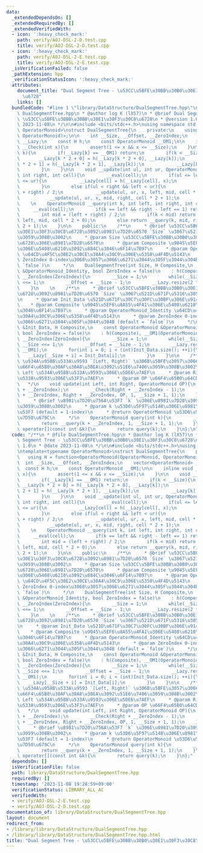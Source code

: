 ```yaml
---
data:
  _extendedDependsOn: []
  _extendedRequiredBy: []
  _extendedVerifiedWith:
  - icon: ':heavy_check_mark:'
    path: verify/AOJ-DSL-2-D.test.cpp
    title: verify/AOJ-DSL-2-D.test.cpp
  - icon: ':heavy_check_mark:'
    path: verify/AOJ-DSL-2-E.test.cpp
    title: verify/AOJ-DSL-2-E.test.cpp
  _isVerificationFailed: false
  _pathExtension: hpp
  _verificationStatusIcon: ':heavy_check_mark:'
  attributes:
    document_title: "Dual Segment Tree - \u53CC\u5BFE\u30BB\u30B0\u30E1\u30F3\u30C8\
      \u6728"
    links: []
  bundledCode: "#line 1 \"library/DataStructure/DualSegmentTree.hpp\"\n/**\n * @file\
    \ DualSegmentTree.hpp\n * @author log K (lX57)\n * @brief Dual Segment Tree -\
    \ \u53CC\u5BFE\u30BB\u30B0\u30E1\u30F3\u30C8\u6728\n * @version 1.0\n * @date\
    \ 2023-11-08\n */\n\n#include <bits/stdc++.h>\nusing namespace std;\n\ntemplate<typename\
    \ OperatorMonoid>\nstruct DualSegmentTree{\n    private:\n    using H = function<OperatorMonoid(OperatorMonoid,\
    \ OperatorMonoid)>;\n\n    int __Size, __Offset, __ZeroIndex;\n    vector<OperatorMonoid>\
    \ __Lazy;\n    const H h;\n    const OperatorMonoid __OM1;\n\n    inline void\
    \ __Check(int x){\n        assert(1 <= x && x <= __Size);\n    }\n\n    void __eval(int\
    \ k){\n        if(__Lazy[k] == __OM1) return;\n        if(k < __Size){\n     \
    \       __Lazy[k * 2 + 0] = h(__Lazy[k * 2 + 0], __Lazy[k]);\n            __Lazy[k\
    \ * 2 + 1] = h(__Lazy[k * 2 + 1], __Lazy[k]);\n            __Lazy[k] = __OM1;\n\
    \        }\n    }\n\n    void __update(int ul, int ur, OperatorMonoid x, int left,\
    \ int right, int cell){\n        __eval(cell);\n        if(ul <= left && right\
    \ <= ur){\n            __Lazy[cell] = h(__Lazy[cell], x);\n            __eval(cell);\n\
    \        }\n        else if(ul < right && left < ur){\n            int mid = (left\
    \ + right) / 2;\n            __update(ul, ur, x, left, mid, cell * 2 + 0);\n \
    \           __update(ul, ur, x, mid, right, cell * 2 + 1);\n        }\n    }\n\
    \    \n    OperatorMonoid __query(int k, int left, int right, int cell){\n   \
    \     __eval(cell);\n        if(k == left && right - left == 1) return __Lazy[cell];\n\
    \        int mid = (left + right) / 2;\n        if(k < mid) return __query(k,\
    \ left, mid, cell * 2 + 0);\n        else return __query(k, mid, right, cell *\
    \ 2 + 1);\n    }\n\n    public:\n    /**\n     * @brief \u53CC\u5BFE\u30BB\u30B0\
    \u30E1\u30F3\u30C8\u6728\u3092\u8981\u7D20\u6570 `Size` \u3067\u521D\u671F\u5316\
    \u3059\u308B\u3002\n     * @param Size \u53CC\u5BFE\u30BB\u30B0\u30E1\u30F3\u30C8\
    \u6728\u306E\u8981\u7D20\u6570\n     * @param Composite \u9045\u5EF6\u8A55\u4FA1\
    \u306E\u5408\u6210\u3092\u884C\u3046\u6F14\u7B97\n     * @param OperatorMonoid_Identity\
    \ \u64CD\u4F5C\u30E2\u30CE\u30A4\u30C9\u306E\u5358\u4F4D\u5143\n     * @param\
    \ ZeroIndex 0-index\u3068\u3057\u3066\u6271\u3044\u305F\u3044\u304B (default =\
    \ `false`)\n     */\n    DualSegmentTree(int Size, H Composite,\n    const OperatorMonoid\
    \ &OperatorMonoid_Identity, bool ZeroIndex = false)\n    : h(Composite), __OM1(OperatorMonoid_Identity),\
    \ __ZeroIndex(ZeroIndex){\n        __Size = 1;\n        while(__Size < Size) __Size\
    \ <<= 1;\n        __Offset = __Size - 1;\n        __Lazy.resize(2 * __Size, __OM1);\n\
    \    }\n    \n    /**\n     * @brief \u53CC\u5BFE\u30BB\u30B0\u30E1\u30F3\u30C8\
    \u6728\u3092\u8981\u7D20\u6570 `Size` \u3067\u521D\u671F\u5316\u3059\u308B\u3002\
    \n     * @param Init_Data \u521D\u671F\u30C7\u30FC\u30BF\u306E\u914D\u5217\n \
    \    * @param Composite \u9045\u5EF6\u8A55\u4FA1\u306E\u5408\u6210\u3092\u884C\
    \u3046\u6F14\u7B97\n     * @param OperatorMonoid_Identity \u64CD\u4F5C\u30E2\u30CE\
    \u30A4\u30C9\u306E\u5358\u4F4D\u5143\n     * @param ZeroIndex 0-index\u3068\u3057\
    \u3066\u6271\u3044\u305F\u3044\u304B (default = `false`)\n     */\n    DualSegmentTree(vector<OperatorMonoid>\
    \ &Init_Data, H Composite,\n    const OperatorMonoid &OperatorMonoid_Identity,\
    \ bool ZeroIndex = false)\n    : h(Composite), __OM1(OperatorMonoid_Identity),\
    \ __ZeroIndex(ZeroIndex){\n        __Size = 1;\n        while(__Size < (int)Init_Data.size())\
    \ __Size <<= 1;\n        __Offset = __Size - 1;\n        __Lazy.resize(2 * __Size,\
    \ __OM1);\n        for(int i = 0; i < (int)Init_Data.size(); ++i){\n         \
    \   __Lazy[__Size + i] = Init_Data[i];\n        }\n    }\n\n    /**\n     * @brief\
    \ \u534A\u958B\u533A\u9593 `[Left, Right)` \u306B\u5BFE\u3057\u3066\u533A\u9593\
    \u66F4\u65B0\u30AF\u30A8\u30EA\u3092\u51E6\u7406\u3059\u308B\u3002\n     * @param\
    \ Left \u534A\u958B\u533A\u9593\u306E\u5DE6\u7AEF\n     * @param Right \u534A\u958B\
    \u533A\u9593\u306E\u53F3\u7AEF\n     * @param OP \u66F4\u65B0\u64CD\u4F5C\n  \
    \   */\n    void update(int Left, int Right, OperatorMonoid OP){\n        __Check(Left\
    \ + __ZeroIndex);\n        __Check(Right + __ZeroIndex - 1);\n        __update(Left\
    \ + __ZeroIndex, Right + __ZeroIndex, OP, 1, __Size + 1, 1);\n    }\n\n    /**\n\
    \     * @brief \u8981\u7D20\u756A\u53F7 `k` \u306E\u8981\u7D20\u3092\u53D6\u5F97\
    \u3059\u308B\u3002\n     * @param k \u53D6\u5F97\u5148\u306E\u8981\u7D20\u756A\
    \u53F7 (default = 1-index)\n     * @return OperatorMonoid \u53D6\u5F97\u3057\u305F\
    \u7D50\u679C\n     */\n    OperatorMonoid query(int k){\n        __Check(k + __ZeroIndex);\n\
    \        return __query(k + __ZeroIndex, 1, __Size + 1, 1);\n    }\n\n    OperatorMonoid\
    \ operator[](const int &k){\n        return query(k);\n    }\n};\n"
  code: "/**\n * @file DualSegmentTree.hpp\n * @author log K (lX57)\n * @brief Dual\
    \ Segment Tree - \u53CC\u5BFE\u30BB\u30B0\u30E1\u30F3\u30C8\u6728\n * @version\
    \ 1.0\n * @date 2023-11-08\n */\n\n#include <bits/stdc++.h>\nusing namespace std;\n\
    \ntemplate<typename OperatorMonoid>\nstruct DualSegmentTree{\n    private:\n \
    \   using H = function<OperatorMonoid(OperatorMonoid, OperatorMonoid)>;\n\n  \
    \  int __Size, __Offset, __ZeroIndex;\n    vector<OperatorMonoid> __Lazy;\n  \
    \  const H h;\n    const OperatorMonoid __OM1;\n\n    inline void __Check(int\
    \ x){\n        assert(1 <= x && x <= __Size);\n    }\n\n    void __eval(int k){\n\
    \        if(__Lazy[k] == __OM1) return;\n        if(k < __Size){\n           \
    \ __Lazy[k * 2 + 0] = h(__Lazy[k * 2 + 0], __Lazy[k]);\n            __Lazy[k *\
    \ 2 + 1] = h(__Lazy[k * 2 + 1], __Lazy[k]);\n            __Lazy[k] = __OM1;\n\
    \        }\n    }\n\n    void __update(int ul, int ur, OperatorMonoid x, int left,\
    \ int right, int cell){\n        __eval(cell);\n        if(ul <= left && right\
    \ <= ur){\n            __Lazy[cell] = h(__Lazy[cell], x);\n            __eval(cell);\n\
    \        }\n        else if(ul < right && left < ur){\n            int mid = (left\
    \ + right) / 2;\n            __update(ul, ur, x, left, mid, cell * 2 + 0);\n \
    \           __update(ul, ur, x, mid, right, cell * 2 + 1);\n        }\n    }\n\
    \    \n    OperatorMonoid __query(int k, int left, int right, int cell){\n   \
    \     __eval(cell);\n        if(k == left && right - left == 1) return __Lazy[cell];\n\
    \        int mid = (left + right) / 2;\n        if(k < mid) return __query(k,\
    \ left, mid, cell * 2 + 0);\n        else return __query(k, mid, right, cell *\
    \ 2 + 1);\n    }\n\n    public:\n    /**\n     * @brief \u53CC\u5BFE\u30BB\u30B0\
    \u30E1\u30F3\u30C8\u6728\u3092\u8981\u7D20\u6570 `Size` \u3067\u521D\u671F\u5316\
    \u3059\u308B\u3002\n     * @param Size \u53CC\u5BFE\u30BB\u30B0\u30E1\u30F3\u30C8\
    \u6728\u306E\u8981\u7D20\u6570\n     * @param Composite \u9045\u5EF6\u8A55\u4FA1\
    \u306E\u5408\u6210\u3092\u884C\u3046\u6F14\u7B97\n     * @param OperatorMonoid_Identity\
    \ \u64CD\u4F5C\u30E2\u30CE\u30A4\u30C9\u306E\u5358\u4F4D\u5143\n     * @param\
    \ ZeroIndex 0-index\u3068\u3057\u3066\u6271\u3044\u305F\u3044\u304B (default =\
    \ `false`)\n     */\n    DualSegmentTree(int Size, H Composite,\n    const OperatorMonoid\
    \ &OperatorMonoid_Identity, bool ZeroIndex = false)\n    : h(Composite), __OM1(OperatorMonoid_Identity),\
    \ __ZeroIndex(ZeroIndex){\n        __Size = 1;\n        while(__Size < Size) __Size\
    \ <<= 1;\n        __Offset = __Size - 1;\n        __Lazy.resize(2 * __Size, __OM1);\n\
    \    }\n    \n    /**\n     * @brief \u53CC\u5BFE\u30BB\u30B0\u30E1\u30F3\u30C8\
    \u6728\u3092\u8981\u7D20\u6570 `Size` \u3067\u521D\u671F\u5316\u3059\u308B\u3002\
    \n     * @param Init_Data \u521D\u671F\u30C7\u30FC\u30BF\u306E\u914D\u5217\n \
    \    * @param Composite \u9045\u5EF6\u8A55\u4FA1\u306E\u5408\u6210\u3092\u884C\
    \u3046\u6F14\u7B97\n     * @param OperatorMonoid_Identity \u64CD\u4F5C\u30E2\u30CE\
    \u30A4\u30C9\u306E\u5358\u4F4D\u5143\n     * @param ZeroIndex 0-index\u3068\u3057\
    \u3066\u6271\u3044\u305F\u3044\u304B (default = `false`)\n     */\n    DualSegmentTree(vector<OperatorMonoid>\
    \ &Init_Data, H Composite,\n    const OperatorMonoid &OperatorMonoid_Identity,\
    \ bool ZeroIndex = false)\n    : h(Composite), __OM1(OperatorMonoid_Identity),\
    \ __ZeroIndex(ZeroIndex){\n        __Size = 1;\n        while(__Size < (int)Init_Data.size())\
    \ __Size <<= 1;\n        __Offset = __Size - 1;\n        __Lazy.resize(2 * __Size,\
    \ __OM1);\n        for(int i = 0; i < (int)Init_Data.size(); ++i){\n         \
    \   __Lazy[__Size + i] = Init_Data[i];\n        }\n    }\n\n    /**\n     * @brief\
    \ \u534A\u958B\u533A\u9593 `[Left, Right)` \u306B\u5BFE\u3057\u3066\u533A\u9593\
    \u66F4\u65B0\u30AF\u30A8\u30EA\u3092\u51E6\u7406\u3059\u308B\u3002\n     * @param\
    \ Left \u534A\u958B\u533A\u9593\u306E\u5DE6\u7AEF\n     * @param Right \u534A\u958B\
    \u533A\u9593\u306E\u53F3\u7AEF\n     * @param OP \u66F4\u65B0\u64CD\u4F5C\n  \
    \   */\n    void update(int Left, int Right, OperatorMonoid OP){\n        __Check(Left\
    \ + __ZeroIndex);\n        __Check(Right + __ZeroIndex - 1);\n        __update(Left\
    \ + __ZeroIndex, Right + __ZeroIndex, OP, 1, __Size + 1, 1);\n    }\n\n    /**\n\
    \     * @brief \u8981\u7D20\u756A\u53F7 `k` \u306E\u8981\u7D20\u3092\u53D6\u5F97\
    \u3059\u308B\u3002\n     * @param k \u53D6\u5F97\u5148\u306E\u8981\u7D20\u756A\
    \u53F7 (default = 1-index)\n     * @return OperatorMonoid \u53D6\u5F97\u3057\u305F\
    \u7D50\u679C\n     */\n    OperatorMonoid query(int k){\n        __Check(k + __ZeroIndex);\n\
    \        return __query(k + __ZeroIndex, 1, __Size + 1, 1);\n    }\n\n    OperatorMonoid\
    \ operator[](const int &k){\n        return query(k);\n    }\n};"
  dependsOn: []
  isVerificationFile: false
  path: library/DataStructure/DualSegmentTree.hpp
  requiredBy: []
  timestamp: '2023-11-08 19:28:59+09:00'
  verificationStatus: LIBRARY_ALL_AC
  verifiedWith:
  - verify/AOJ-DSL-2-E.test.cpp
  - verify/AOJ-DSL-2-D.test.cpp
documentation_of: library/DataStructure/DualSegmentTree.hpp
layout: document
redirect_from:
- /library/library/DataStructure/DualSegmentTree.hpp
- /library/library/DataStructure/DualSegmentTree.hpp.html
title: "Dual Segment Tree - \u53CC\u5BFE\u30BB\u30B0\u30E1\u30F3\u30C8\u6728"
---
```

